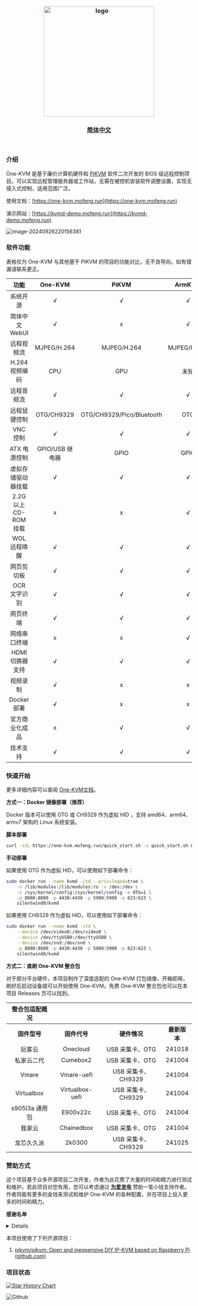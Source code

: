 <h3 align=center><img src="https://github.com/mofeng-git/Build-Armbian/assets/62919083/add9743a-0987-4e8a-b2cb-62121f236582" alt="logo" width="300"><br></h3>
<h3 align=center><a href="https://github.com/mofeng-git/One-KVM/blob/master/README.md">简体中文</a> </h3>
<p align=right>&nbsp;</p>

### 介绍

One-KVM 是基于廉价计算机硬件和 [PiKVM]((https://github.com/pikvm/pikvm)) 软件二次开发的 BIOS 级远程控制项目。可以实现远程管理服务器或工作站，无需在被控机安装软件调整设置，实现无侵入式控制，适用范围广泛。

使用文档：[https://one-kvm.mofeng.run](https://one-kvm.mofeng.run)

演示网站：[https://kvmd-demo.mofeng.run](https://kvmd-demo.mofeng.run)

![image-20240926220156381](https://github.com/user-attachments/assets/a7848bca-e43c-434e-b812-27a45fad7910)

### 软件功能

表格仅为 One-KVM 与其他基于 PiKVM 的项目的功能对比，无不良导向，如有错漏请联系更正。

|         功能          |     One-KVM     |           PiKVM           |   ArmKVM    |   BLIKVM    |
| :-------------------: | :-------------: | :-----------------------: | :---------: | :---------: |
|       系统开源        |        √        |             √             |      √      |      √      |
|    简体中文 WebUI     |        √        |             x             |      √      |      √      |
|      远程视频流       |   MJPEG/H.264   |        MJPEG/H.264        | MJPEG/H.264 | MJPEG/H.264 |
|    H.264 视频编码     |       CPU       |            GPU            |    未知     |     GPU     |
|      远程音频流       |        √        |             √             |      √      |      √      |
|   远程鼠键控制        |   OTG/CH9329    | OTG/CH9329/Pico/Bluetooth |     OTG     |     OTG     |
|       VNC 控制        |        √        |             √             |      √      |      √      |
|     ATX 电源控制      | GPIO/USB 继电器 |           GPIO            |    GPIO     |    GPIO     |
| 虚拟存储驱动器挂载     |        √        |             √             |      √      |      √      |
| 2.2G 以上 CD-ROM 挂载 |        x        |             x             |      √      |      √      |
|     WOL 远程唤醒      |        √        |             √             |      √      |      √      |
|      网页剪切板       |        √        |             √             |      √      |      √      |
|     OCR 文字识别      |        √        |             √             |      √      |      √      |
|       网页终端        |        √        |             √             |      √      |      √      |
|     网络串口终端      |        x        |             x             |      √      |      √      |
|    HDMI 切换器支持    |        √        |             √             |      √      |      √      |
|       视频录制        |        √        |             x             |      x      |      x      |
|      Docker 部署      |        √        |             x             |      x      |      x      |
|    官方商业化成品     |        x        |             √             |      √      |      √      |
|       技术支持        |        √        |             √             |      √      |      √      |

### 快速开始

更多详细内容可以查阅 [One-KVM文档](https://one-kvm.mofeng.run/)。

**方式一：Docker 镜像部署（推荐）**

Docker 版本可以使用 OTG 或 CH9329 作为虚拟 HID ，支持 amd64、arm64、armv7 架构的 Linux 系统安装。

**脚本部署**

```bash
curl -sSL https://one-kvm.mofeng.run/quick_start.sh -o quick_start.sh && bash quick_start.sh
```

**手动部署**

如果使用 OTG 作为虚拟 HID，可以使用如下部署命令：
```bash
sudo docker run --name kvmd -itd --privileged=true \
    -v /lib/modules:/lib/modules:ro -v /dev:/dev \
    -v /sys/kernel/config:/sys/kernel/config -e OTG=1 \
    -p 8080:8080 -p 4430:4430 -p 5900:5900 -p 623:623 \
    silentwind0/kvmd
```

如果使用 CH9329 作为虚拟 HID，可以使用如下部署命令：
```bash
sudo docker run --name kvmd -itd \
    --device /dev/video0:/dev/video0 \
    --device /dev/ttyUSB0:/dev/ttyUSB0 \
    --device /dev/snd:/dev/snd \
    -p 8080:8080 -p 4430:4430 -p 5900:5900 -p 623:623 \
    silentwind0/kvmd
```

**方式二：直刷 One-KVM 整合包**

对于部分平台硬件，本项目制作了深度适配的 One-KVM 打包镜像，开箱即用，刷好后启动设备就可以开始使用 One-KVM。免费 One-KVM 整合包也可以在本项目 Releases 页可以找到。

| 整合包适配概况 | | | |
| :-------------: | :-------------: | :-------------: | :-------------: |
| **固件型号** | **固件代号** | **硬件情况** | **最新版本** |
| 玩客云 | Onecloud | USB 采集卡、OTG | 241018 |
| 私家云二代 | Cumebox2 | USB 采集卡、OTG | 241004 |
| Vmare | Vmare-uefi | USB 采集卡、CH9329 | 241004 |
| Virtualbox | Virtualbox-uefi | USB 采集卡、CH9329 | 241004 |
| s905l3a  通用包 | E900v22c | USB 采集卡、OTG | 241004 |
| 我家云 | Chainedbox | USB 采集卡、OTG | 241004 |
| 龙芯久久派 | 2k0300 | USB 采集卡、CH9329 | 241025 |

### 赞助方式

这个项目基于众多开源项目二次开发，作者为此花费了大量的时间和精力进行测试和维护。若此项目对您有用，您可以考虑通过 **[为爱发电](https://afdian.com/a/silentwind)** 赞助一笔小钱支持作者。作者将能有更多的金钱来测试和维护 One-KVM 的各种配置，并在项目上投入更多的时间和精力。

**感谢名单**

<details>

浩龙的电子嵌入式之路（赞助）

Tsuki（赞助）

H_xiaoming

0蓝蓝0

fairybl

Will

浩龙的电子嵌入式之路

自.知

观棋不语٩ ི۶

爱发电用户_a57a4

爱发电用户_2c769

霜序

[远方](https://runyf.cn/)（闲鱼用户名：小远技术店铺）

爱发电用户_399fc

[斐斐の](https://www.mmuaa.com/)

爱发电用户_09451

超高校级的錆鱼

爱发电用户_08cff

guoke

mgt

......
</details>

本项目使用了下列开源项目：
1. [pikvm/pikvm: Open and inexpensive DIY IP-KVM based on Raspberry Pi (github.com)](https://github.com/pikvm/pikvm)

### 项目状态

[![Star History Chart](https://api.star-history.com/svg?repos=mofeng-git/One-KVM&type=Date)](https://star-history.com/#mofeng-git/One-KVM&Date)

![Github](https://repobeats.axiom.co/api/embed/7cfaab47e31073107771a7179078aa2a6c3f1108.svg "Repobeats analytics image")


